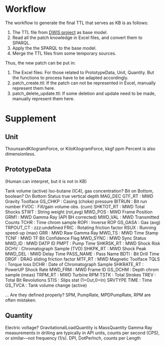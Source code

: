 # Workflow

The workflow to generate the final TTL that serves as KB is as follows:

1. The TTL file from [DWIS project](https://github.com/D-WIS/DDHub-Semantic-Interoperability/blob/main/docs/vocabulary_development/auto-generated/rdf/DWISVocabulary.ttl) as base model.
2. Read all the patch knowledge in Excel files, and convert them to SPARQL.
3. Apply the the SPARQL to the base model.
4. Merge the TTL files from some temporary sources.

Thus, the new patch can be put in:

1. The Excel files: For those related to PrototypeData, Unit, Quantity. But the functions to process have to be adapted accordingly.
2. patch_create.ttl: If the patch can not be represented in Excel, manually represent them here.
3. patch_delete_update.ttl: If some deletion and update need to be made, manually represent them here.

# Supplement

## Unit

ThounsandKilogramForce, or KiloKilogramForce, kkgf
ppm
Percent is also dimensionless.

## PrototypeData

(Human can interpret, but it is not in KB)

Tank volume (active)
Iso-butane (IC4), gas concentration?
Bit on Bottom, boolean?
On Bottom Status
true vertical depth
MAG_DEC
GTF_RT : MWD Gravity Toolface
GS_CHKP : Casing (choke) pressure
BITRUN : Bit run number
FVOC : Fill/gain volume obs. (cum)
SHKTOT_RT : MWD Total Shocks
STWT : String weight (rot,avg)
MWD_POS : MWD Frame Position
GRM1 : MWD Gamma Ray (API BH corrected)
MWD_VAL : MWD Transmitted Counts
TCHR : Time chrom sample
ROPI : Inverse ROP
GS_GASA : Gas (avg)
TRPOUT_CT : zzz:undefined
FRIC : Rotating friction factor
RSUX : Running speed-up (max)
GRR : MWD Raw Gamma Ray
MWD_TS : MWD Time Stamp
TCNF : MWD TF Bit Confidence Flag
MWD_SYNC : MWD Sync Status
MWD_ID : MWD DATP ID
PMPT : Pump Time
SHKRSK_RT : MWD Shock Risk
DCHV : Chromatograph Sample (TVD)
SHKPK_RT : MWD Shock Peak
MWD_DEL : MWD Delay Time
PASS_NAME : Pass Name
BDTI : Bit Drill Time
DRGF : DRAG sliding friction factor
MTF_RT : MWD Magnetic Toolface
TQLS : Torque loss
DCHR : Date of Chromatograph Sample
SHKRATE_RT : PowerUP Shock Rate
MWD_FRM : MWD Frame ID
GS_DCHM : Depth chrom sample (meas)
TRPM_RT : MWD Turbine RPM
TSTK : Total Strokes
TREV : Total Bit Revolutions
STIS : Slips stat (1=Out,0=In)
SRVTYPE
TIME : Time
GS_TVCA : Tank volume change (active)

...
Are they defined properly?
SPM, PumpRate, MPDPumpRate, RPM are often mistaken.

## Quantity

Electric voltage?
GravitationalLoadQuantity is MassQuantity
Gamma Ray measurements in drilling are typically in API units, counts per second (CPS), or similar—not frequency (1/s).
DPI, DotPerInch, counts per Length
